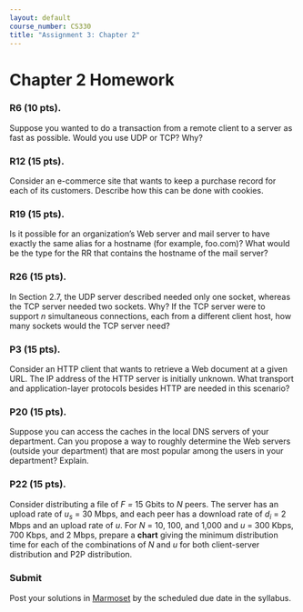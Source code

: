 ```yaml
---
layout: default
course_number: CS330
title: "Assignment 3: Chapter 2"
---
```


# Chapter 2 Homework

### R6 (10 pts). 
Suppose you wanted to do a transaction from a remote client to a server as fast as possible. Would you use UDP or TCP? Why?

### R12 (15 pts). 
Consider an e-commerce site that wants to keep a purchase record for each of its customers. Describe how this can be done with cookies. 
 
### R19 (15 pts). 
Is it possible for an organization’s Web server and mail server to have exactly the same alias for a hostname (for example, foo.com)? What would be the type for the RR that contains the hostname of the mail server? 
 
### R26 (15 pts). 
In Section 2.7, the UDP server described needed only one socket, whereas the TCP server needed two sockets. Why? If the TCP server were to support _n_ simultaneous connections, each from a different client host, how many sockets would the TCP server need? 
 
### P3 (15 pts). 
Consider an HTTP client that wants to retrieve a Web document at a given URL. The IP address of the HTTP server is initially unknown. What transport and application-layer protocols besides HTTP are needed in this scenario? 
 
### P20 (15 pts). 
Suppose you can access the caches in the local DNS servers of your department. Can you propose a way to roughly determine the Web servers (outside your department) that are most popular among the users in your department? Explain. 
 
### P22 (15 pts). 
Consider distributing a file of _F =_ 15 Gbits to _N_ peers. The server has an upload rate of _u<sub>s</sub>_ = 30 Mbps, and each peer has a download rate of _d<sub>i</sub>_ = 2 Mbps and an upload rate of _u_. 
For _N_ = 10, 100, and 1,000 and _u_ = 300 Kbps, 700 Kbps, and 2 Mbps, prepare a **chart** giving the minimum distribution time for each of the combinations of _N_ and _u_ for both client-server distribution and P2P distribution. 
 
### Submit 

Post your solutions in [Marmoset](https://cs.ycp.edu/marmoset) by the scheduled due date in the syllabus. 
